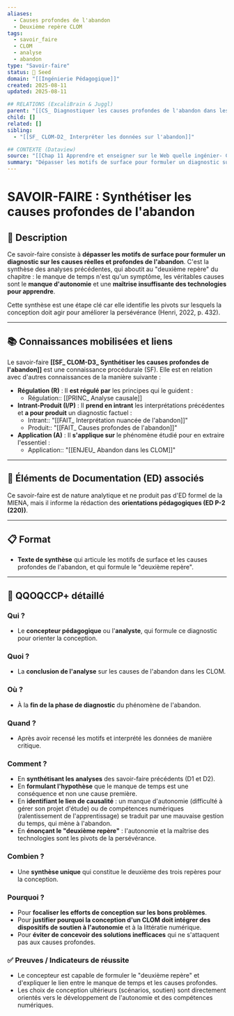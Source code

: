 ```yaml
---
aliases:
  - Causes profondes de l'abandon
  - Deuxième repère CLOM
tags:
  - savoir_faire
  - CLOM
  - analyse
  - abandon
type: "Savoir-faire"
status: 🌱 Seed
domain: "[[Ingénierie Pédagogique]]"
created: 2025-08-11
updated: 2025-08-11

## RELATIONS (ExcaliBrain & Juggl)
parent: "[[CS_ Diagnostiquer les causes profondes de l'abandon dans les CLOM]]"
child: []
related: []
sibling:
  - "[[SF_ CLOM-D2_ Interpréter les données sur l'abandon]]"

## CONTEXTE (Dataview)
source: "[[Chap 11 Apprendre et enseigner sur le Web quelle ingénier- CLOM.pdf]]"
summary: "Dépasser les motifs de surface pour formuler un diagnostic sur les causes réelles et profondes de l'abandon : le manque d'autonomie et une maîtrise insuffisante des technologies."
---
```


# SAVOIR-FAIRE : Synthétiser les causes profondes de l'abandon

## 📌 Description
Ce savoir-faire consiste à **dépasser les motifs de surface pour formuler un diagnostic sur les causes réelles et profondes de l'abandon**. C'est la synthèse des analyses précédentes, qui aboutit au "deuxième repère" du chapitre : le manque de temps n'est qu'un symptôme, les véritables causes sont le **manque d'autonomie** et une **maîtrise insuffisante des technologies pour apprendre**.

Cette synthèse est une étape clé car elle identifie les pivots sur lesquels la conception doit agir pour améliorer la persévérance (Henri, 2022, p. 432).

---
## 📚 Connaissances mobilisées et liens
Le savoir-faire **[[SF_ CLOM-D3_ Synthétiser les causes profondes de l'abandon]]** est une connaissance procédurale (SF). Elle est en relation avec d'autres connaissances de la manière suivante :

- **Régulation (R)** : Il **est régulé par** les principes qui le guident :
    - Régulation:: [[PRINC_ Analyse causale]]
- **Intrant-Produit (I/P)** : Il **prend en intrant** les interprétations précédentes et **a pour produit** un diagnostic factuel :
    - Intrant:: "[[FAIT_ Interprétation nuancée de l'abandon]]"
    - Produit:: "[[FAIT_ Causes profondes de l'abandon]]"
- **Application (A)** : Il **s'applique sur** le phénomène étudié pour en extraire l'essentiel :
    - Application:: "[[ENJEU_ Abandon dans les CLOM]]"

---
## 🔄 Éléments de Documentation (ED) associés

Ce savoir-faire est de nature analytique et ne produit pas d'ED formel de la MIENA, mais il informe la rédaction des **orientations pédagogiques (ED P-2 (220))**.

---
## 📋 Format
- **Texte de synthèse** qui articule les motifs de surface et les causes profondes de l'abandon, et qui formule le "deuxième repère".

---

## 🔎 QQOQCCP+ détaillé

### Qui ?
- Le **concepteur pédagogique** ou l'**analyste**, qui formule ce diagnostic pour orienter la conception.

### Quoi ?
- La **conclusion de l'analyse** sur les causes de l'abandon dans les CLOM.

### Où ?
- À la **fin de la phase de diagnostic** du phénomène de l'abandon.

### Quand ?
- Après avoir recensé les motifs et interprété les données de manière critique.

### Comment ?
- En **synthétisant les analyses** des savoir-faire précédents (D1 et D2).
- En **formulant l'hypothèse** que le manque de temps est une conséquence et non une cause première.
- En **identifiant le lien de causalité** : un manque d'autonomie (difficulté à gérer son projet d'étude) ou de compétences numériques (ralentissement de l'apprentissage) se traduit par une mauvaise gestion du temps, qui mène à l'abandon.
- En **énonçant le "deuxième repère"** : l'autonomie et la maîtrise des technologies sont les pivots de la persévérance.

### Combien ?
- Une **synthèse unique** qui constitue le deuxième des trois repères pour la conception.

### Pourquoi ?
- Pour **focaliser les efforts de conception sur les bons problèmes**.
- Pour **justifier pourquoi la conception d'un CLOM doit intégrer des dispositifs de soutien à l'autonomie** et à la littératie numérique.
- Pour **éviter de concevoir des solutions inefficaces** qui ne s'attaquent pas aux causes profondes.

### ✅ Preuves / Indicateurs de réussite
- Le concepteur est capable de formuler le "deuxième repère" et d'expliquer le lien entre le manque de temps et les causes profondes.
- Les choix de conception ultérieurs (scénarios, soutien) sont directement orientés vers le développement de l'autonomie et des compétences numériques.